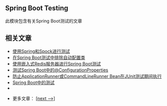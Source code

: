 ## Spring Boot Testing

此模块包含有关Spring Boot测试的文章

## 相关文章

+ [使用Spring和Spock进行测试](docs/使用Spring和Spock进行测试.md)
+ [在Spring Boot测试中排除自动配置类](docs/在SpringBoot测试中排除自动配置类.md)
+ [使用嵌入式Redis服务器进行Spring Boot测试](docs/使用嵌入式Redis服务器进行SpringBoot测试.md)
+ [测试Spring Boot中的@ConfigurationProperties](docs/测试SpringBoot中的@ConfigurationProperties.md)
+ [防止ApplicationRunner或CommandLineRunner Bean在JUnit测试期间执行](docs/防止ApplicationRunner或CommandLineRunner-Bean在JUnit测试期间执行.md)
+ [Spring Boot中的测试](docs/SpringBoot中的测试.md)
+ []()

- 更多文章： [[next -->]](../spring-boot-testing-2/README.md)